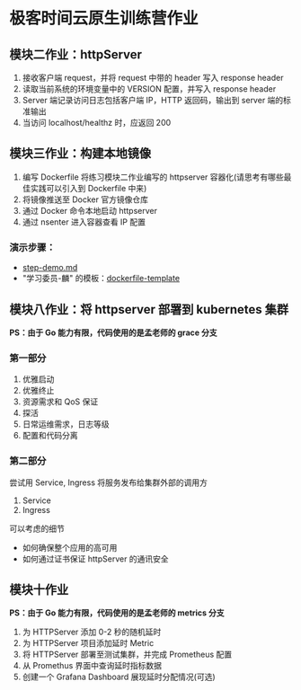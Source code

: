 # 极客时间云原生训练营作业
## 模块二作业：httpServer
1. 接收客户端 request，并将 request 中带的 header 写入 response header
2. 读取当前系统的环境变量中的 VERSION 配置，并写入 response header
3. Server 端记录访问日志包括客户端 IP，HTTP 返回码，输出到 server 端的标准输出
4. 当访问 localhost/healthz 时，应返回 200

## 模块三作业：构建本地镜像
1. 编写 Dockerfile 将练习模块二作业编写的 httpserver 容器化(请思考有哪些最佳实践可以引入到 Dockerfile 中来)
2. 将镜像推送至 Docker 官方镜像仓库
3. 通过 Docker 命令本地启动 httpserver
4. 通过 nsenter 进入容器查看 IP 配置
### 演示步骤：
- [step-demo.md](./module3/step-demo.md)
- "学习委员-麟" 的模板：[dockerfile-template](./jpg/dockerfile-template.jpg)

## 模块八作业：将 httpserver 部署到 kubernetes 集群
**PS：由于 Go 能力有限，代码使用的是孟老师的 grace 分支**
### 第一部分
1. 优雅启动
2. 优雅终止
3. 资源需求和 QoS 保证
4. 探活
5. 日常运维需求，日志等级
6. 配置和代码分离

### 第二部分
尝试用 Service, Ingress 将服务发布给集群外部的调用方
1. Service
2. Ingress

可以考虑的细节
- 如何确保整个应用的高可用
- 如何通过证书保证 httpServer 的通讯安全

## 模块十作业
**PS：由于 Go 能力有限，代码使用的是孟老师的 metrics 分支**
1. 为 HTTPServer 添加 0-2 秒的随机延时
2. 为 HTTPServer 项目添加延时 Metric
3. 将 HTTPServer 部署至测试集群，并完成 Prometheus 配置
4. 从 Promethus 界面中查询延时指标数据
5. 创建一个 Grafana Dashboard 展现延时分配情况(可选)
